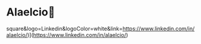 # Alaelcio👋

<!--
**alaelcio/alaelcio** is a ✨ _special_ ✨ repository because its `README.md` (this file) appears on your GitHub profile.

Here are some ideas to get you started:

- 🔭 I’m currently working on ...
- 🌱 I’m currently learning ...
- 👯 I’m looking to collaborate on ...
- 🤔 I’m looking for help with ...
- 💬 Ask me about ...
- 📫 How to reach me: ...
- 😄 Pronouns: ...
- ⚡ Fun fact: ...
-->
square&logo=Linkedin&logoColor=white&link=https://www.linkedin.com/in/alaelcio/)](https://www.linkedin.com/in/alaelcio/) 

